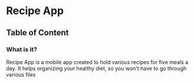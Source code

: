 # Recipe App


## Table of Content


### What is it?
Recipe App is a mobile app created to hold various recipes for five meals a day. It helps organizing your healthy diet, so you won't have to go through various files 
